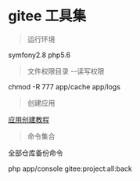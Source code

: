 # gitee 工具集

> 运行环境
  
  symfony2.8 php5.6
 
> 文件权限目录 --读写权限

   chmod -R 777 app/cache app/logs  
   
> 创建应用 

   [应用创建教程](https://gitee.com/api/v5/oauth_doc#/list-item-3)
    
> 命令集合
    
   全部仓库备份命令
    
   php app/console gitee:project:all:back

 
  




